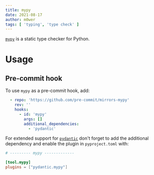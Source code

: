```yaml
---
title: mypy
date: 2021-08-17
author: m0wer
tags: [ 'typing', 'type check' ]
---
```


[`mypy`](https://mypy.readthedocs.io/en/stable/) is a static type checker for Python.

# Usage

## Pre-commit hook

To use `mypy` as a pre-commit hook, add:

```yaml
  - repo: 'https://github.com/pre-commit/mirrors-mypy'
    rev: ''
    hooks:
      - id: 'mypy'
        args: []
        additional_dependencies:
          - 'pydantic'
```

For extended support for [`pydantic`](pydantic.md) don't forget to add the
additional dependency and enable the plugin in `pyproject.toml` with:

```toml
# --------- mypy -------------

[tool.mypy]
plugins = ["pydantic.mypy"]
```
